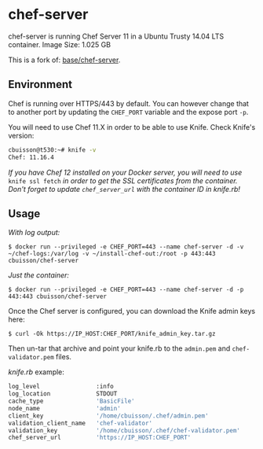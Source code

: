 # chef-server

chef-server is running Chef Server 11 in a Ubuntu Trusty 14.04 LTS container.
Image Size: 1.025 GB

This is a fork of: [base/chef-server](https://registry.hub.docker.com/u/base/chef-server/).

## Environment
Chef is running over HTTPS/443 by default. You can however change that to another port by updating the `CHEF_PORT` variable and the expose port `-p`.

You will need to use Chef 11.X in order to be able to use Knife.
Check Knife's version:
```bash
cbuisson@t530:~# knife -v
Chef: 11.16.4
```
*If you have Chef 12 installed on your Docker server, you will need to use* `knife ssl fetch` *in order to get the SSL certificates from the container. Don't forget to update `chef_server_url` with the container ID in knife.rb!*

## Usage
*With log output:*

```
$ docker run --privileged -e CHEF_PORT=443 --name chef-server -d -v ~/chef-logs:/var/log -v ~/install-chef-out:/root -p 443:443 cbuisson/chef-server
```

*Just the container:*

```
$ docker run --privileged -e CHEF_PORT=443 --name chef-server -d -p 443:443 cbuisson/chef-server
```

Once the Chef server is configured, you can download the Knife admin keys here:

```
$ curl -Ok https://IP_HOST:CHEF_PORT/knife_admin_key.tar.gz
```

Then un-tar that archive and point your knife.rb to the `admin.pem` and `chef-validator.pem` files.

*knife.rb* example:
```bash
log_level                :info
log_location             STDOUT
cache_type               'BasicFile'
node_name                'admin'
client_key               '/home/cbuisson/.chef/admin.pem'
validation_client_name   'chef-validator'
validation_key           '/home/cbuisson/.chef/chef-validator.pem'
chef_server_url          'https://IP_HOST:CHEF_PORT'
```
